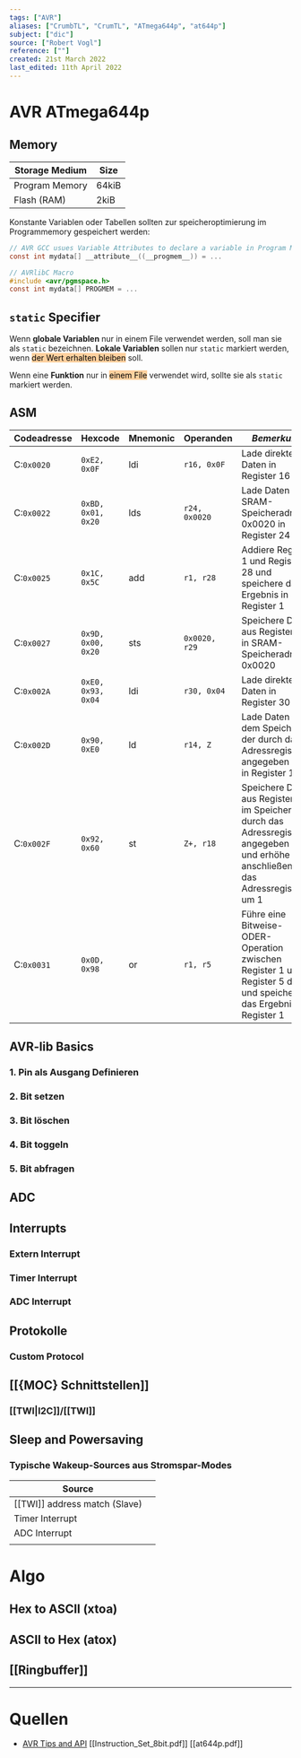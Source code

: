 ```yaml
---
tags: ["AVR"]
aliases: ["CrumbTL", "CrumTL", "ATmega644p", "at644p"]
subject: ["dic"]
source: ["Robert Vogl"]
reference: [""]
created: 21st March 2022
last_edited: 11th April 2022
---
```


# AVR ATmega644p
## Memory
| Storage Medium               | Size  |
| -------------- | ----- |
| Program Memory | 64kiB |
| Flash (RAM)    | 2kiB  |

Konstante Variablen oder Tabellen sollten zur speicheroptimierung im Programmemory gespeichert werden:
```c
// AVR GCC usues Variable Attributes to declare a variable in Program Memory
const int mydata[] __attribute__((__progmem__)) = ...
```

```c
// AVRlibC Macro
#include <avr/pgmspace.h>
const int mydata[] PROGMEM = ...
```

## `static` Specifier
Wenn **globale Variablen** nur in einem File verwendet werden, soll man sie als `static` bezeichnen.
**Lokale Variablen** sollen nur `static` markiert werden, wenn <mark style="background: #FFB86CA6;">der Wert erhalten bleiben</mark> soll.

Wenn eine **Funktion** nur in <mark style="background: #FFB86CA6;">einem File</mark> verwendet wird, sollte sie als `static` markiert werden. 

## ASM

| Codeadresse | Hexcode | Mnemonic | Operanden | _Bemerkung_              | Cycles |
| ----------- | ------- | -------- | --------- | ------------------------ | ------ |
| C:`0x0020`  | `0xE2, 0x0F` | ldi | `r16, 0x0F` | Lade direkte Daten in Register 16 | 1      |
| C:`0x0022`  | `0xBD, 0x01, 0x20` | lds | `r24, 0x0020` | Lade Daten aus SRAM-Speicheradresse 0x0020 in Register 24 | 2      |
| C:`0x0025`  | `0x1C, 0x5C` | add | `r1, r28` | Addiere Register 1 und Register 28 und speichere das Ergebnis in Register 1 | 1      |
| C:`0x0027`  | `0x9D, 0x00, 0x20` | sts | `0x0020, r29` | Speichere Daten aus Register 29 in SRAM-Speicheradresse 0x0020 | 2      |
| C:`0x002A`  | `0xE0, 0x93, 0x04` | ldi | `r30, 0x04` | Lade direkte Daten in Register 30 | 1      |
| C:`0x002D`  | `0x90, 0xE0` | ld | `r14, Z` | Lade Daten aus dem Speicher, der durch das Adressregister Z angegeben wird, in Register 14 | 2      |
| C:`0x002F`  | `0x92, 0x60` | st | `Z+, r18` | Speichere Daten aus Register 18 im Speicher, der durch das Adressregister Z angegeben wird, und erhöhe anschließend das Adressregister Z um 1 | 2      |
| C:`0x0031`  | `0x0D, 0x98` | or | `r1, r5` | Führe eine Bitweise-ODER-Operation zwischen Register 1 und Register 5 durch und speichere das Ergebnis in Register 1 | 1      |

## AVR-lib Basics
### 1. Pin als Ausgang Definieren
### 2. Bit setzen
### 3. Bit löschen
### 4. Bit toggeln
### 5. Bit abfragen
## ADC

## Interrupts
### Extern Interrupt
### Timer Interrupt
### ADC Interrupt

## Protokolle
### Custom Protocol
## [[{MOC} Schnittstellen]]
### [[TWI|I2C]]/[[TWI]]
## Sleep and Powersaving
### Typische Wakeup-Sources aus Stromspar-Modes
| Source                    |     |
| ------------------------- | --- |
| [[TWI]] address match (Slave) |     |
| Timer Interrupt           |     |
| ADC Interrupt             |     |
|                           |     |

# Algo
## Hex to ASCII (xtoa)
## ASCII to Hex (atox)
## [[Ringbuffer]]

---
# Quellen
- [AVR Tips and API](https://onlinedocs.microchip.com/pr/GUID-78362176-487F-41B9-95C7-B478A9A186EB-en-US-2/index.html?GUID-E8E50411-4A61-4C7B-A8FD-7E07E93F6DDE)
[[Instruction_Set_8bit.pdf]]
[[at644p.pdf]]